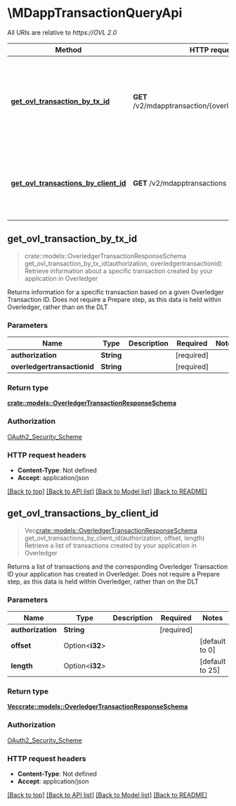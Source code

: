 # \MDappTransactionQueryApi

All URIs are relative to *https://OVL 2.0*

Method | HTTP request | Description
------------- | ------------- | -------------
[**get_ovl_transaction_by_tx_id**](MDappTransactionQueryApi.md#get_ovl_transaction_by_tx_id) | **GET** /v2/mdapptransaction/{overledgertransactionid} | Retrieve information about a specific transaction created by your application in Overledger
[**get_ovl_transactions_by_client_id**](MDappTransactionQueryApi.md#get_ovl_transactions_by_client_id) | **GET** /v2/mdapptransactions | Retrieve a list of transactions created by your application in Overledger



## get_ovl_transaction_by_tx_id

> crate::models::OverledgerTransactionResponseSchema get_ovl_transaction_by_tx_id(authorization, overledgertransactionid)
Retrieve information about a specific transaction created by your application in Overledger

Returns information for a specific transaction based on a given Overledger Transaction ID. Does not require a Prepare step, as this data is held within Overledger, rather than on the DLT

### Parameters


Name | Type | Description  | Required | Notes
------------- | ------------- | ------------- | ------------- | -------------
**authorization** | **String** |  | [required] |
**overledgertransactionid** | **String** |  | [required] |

### Return type

[**crate::models::OverledgerTransactionResponseSchema**](OverledgerTransactionResponseSchema.md)

### Authorization

[OAuth2_Security_Scheme](../README.md#OAuth2_Security_Scheme)

### HTTP request headers

- **Content-Type**: Not defined
- **Accept**: application/json

[[Back to top]](#) [[Back to API list]](../README.md#documentation-for-api-endpoints) [[Back to Model list]](../README.md#documentation-for-models) [[Back to README]](../README.md)


## get_ovl_transactions_by_client_id

> Vec<crate::models::OverledgerTransactionResponseSchema> get_ovl_transactions_by_client_id(authorization, offset, length)
Retrieve a list of transactions created by your application in Overledger

Returns a list of transactions and the corresponding Overledger Transaction ID your application has created in Overledger. Does not require a Prepare step, as this data is held within Overledger, rather than on the DLT

### Parameters


Name | Type | Description  | Required | Notes
------------- | ------------- | ------------- | ------------- | -------------
**authorization** | **String** |  | [required] |
**offset** | Option<**i32**> |  |  |[default to 0]
**length** | Option<**i32**> |  |  |[default to 25]

### Return type

[**Vec<crate::models::OverledgerTransactionResponseSchema>**](OverledgerTransactionResponseSchema.md)

### Authorization

[OAuth2_Security_Scheme](../README.md#OAuth2_Security_Scheme)

### HTTP request headers

- **Content-Type**: Not defined
- **Accept**: application/json

[[Back to top]](#) [[Back to API list]](../README.md#documentation-for-api-endpoints) [[Back to Model list]](../README.md#documentation-for-models) [[Back to README]](../README.md)

